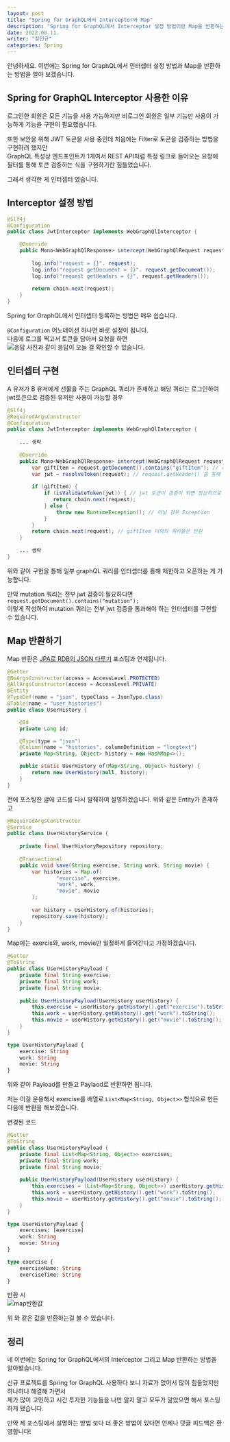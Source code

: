 ```yaml
---
layout: post
title: "Spring for GraphQL에서 Interceptor와 Map"
description: "Spring for GraphQL에서 Interceptor 설정 방법이랑 Map을 반환하는 방법을 알아보도록 하겠습니다."
date: 2022.08.11.
writer: "장민규"
categories: Spring
---
```


안녕하세요. 이번에는 Spring for GraphQL에서 인터셉터 설정 방법과 Map을 반환하는 방법을 알아 보겠습니다.

## Spring for GraphQL Interceptor 사용한 이유
로그인한 회원은 모든 기능을 사용 가능하지만 비로그인 회원은 일부 기능만 사용이 가능하게 기능을 구현이 필요했습니다.   

또한 보안을 위해 JWT 토큰을 사용 중인데 처음에는 Filter로 토큰을 검증하는 방법을 구현하려 했지만   
GraphQL 특성상 엔드포인트가 1개여서 REST API처럼 특정 링크로 들어오는 요청에 필터를 통해 토큰 검증하는 식을 구현하기란 힘들었습니다.   

그래서 생각한 게 인터셉터 였습니다.

## Interceptor 설정 방법

```java
@Slf4j
@Configuration
public class JwtInterceptor implements WebGraphQlInterceptor {

    @Override
    public Mono<WebGraphQlResponse> intercept(WebGraphQlRequest request, Chain chain) {
        
        log.info("request = {}". request);
        log.info("request getDocument = {}". request.getDocument());
        log.info("request getHeaders = {}", request.getHeaders());
        
        return chain.next(request);
    }
}
```
Spring for GraphQL에서 인터셉터 등록하는 방법은 매우 쉽습니다.   

```@Configuration``` 어노테이션 하나면 바로 설정이 됩니다.   
다음에 로그를 찍고서 토큰을 담아서 요청을 하면   
![응답](/images/2022-08-11-Spring-GraphQL-Utils/1.PNG)
사진과 같이 응답이 오늘 걸 확인할 수 있습니다.

## 인터셉터 구현
A 유저가 B 유저에게 선물을 주는 GraphQL 쿼리가 존재하고 해당 쿼리는 로그인하여 jwt토큰으로 검증된 유저만 사용이 가능할 경우
```java
@Slf4j
@RequiredArgsConstructor
@Configuration
public class JwtInterceptor implements WebGraphQlInterceptor {
    
    ... 생략
    
    @Override
    public Mono<WebGraphQlResponse> intercept(WebGraphQlRequest request, Chain chain) {
        var giftItem = request.getDocument().contains("giftItem"); // request.getDocument()를 통해 쿼리에 해당하는 문자가 포함될 경우  
        var jwt = resolveToken(request); // request.getHeader() 를 통해 들어오는 값에서 jwt 토큰 값만 분리
        
        if (giftItem) { 
            if (isValidateToken(jwt)) { // jwt 토큰이 검증이 되면 정상적으로 반환
               return chain.next(request); 
            } else {
                throw new RuntimeException(); // 아닐 경우 Exception
            }
        }
        return chain.next(request); // giftItem 이외의 쿼리들은 반환
    }
    
    ... 생략
}
```
위와 같이 구현을 통해 일부 graphQL 쿼리를 인터셉터를 통해 제한하고 오픈하는 게 가능합니다.   

만약 mutation 쿼리는 전부 jwt 검증이 필요하다면 ```request.getDocument().contains("mutation");```   
이렇게 작성하여 mutation 쿼리는 전부 jwt 검증을 통과해야 하는 인터셉터를 구현할 수 있습니다.

## Map 반환하기

Map 반환은 [JPA로 RDB의 JSON 다루기](https://danawalab.github.io/spring/2022/08/05/Jpa-Json-Type.html) 포스팅과 연계됩니다.

```java
@Getter
@NoArgsConstructor(access = AccessLevel.PROTECTED)
@AllArgsConstructor(access = AccessLevel.PRIVATE)
@Entity
@TypeDef(name = "json", typeClass = JsonType.class)
@Table(name = "user_histories")
public class UserHistory {

    @Id
    private Long id;

    @Type(type = "json")
    @Column(name = "histories", columnDefinition = "longtext")
    private Map<String, Object> history = new HashMap<>();

    public static UserHistory of(Map<String, Object> history) {
        return new UserHistory(null, history);
    }
}
```

전에 포스팅한 글에 코드를 다시 발췌하여 설명하겠습니다.
위와 같은 Entity가 존재하고

```java
@RequiredArgsConstructor
@Service
public class UserHistoryService {
    
    private final UserHistoryRepository repository;
    
    @Transactional
    public void save(String exercise, String work, String movie) {
        var histories = Map.of(
                "exercise", exercise,
                "work", work,
                "movie", movie
        );
        
        var history = UserHistory.of(histories);
        repository.save(history);
    }
}
```
Map에는 exercis와, work, movie만 일정하게 들어간다고 가정하겠습니다.

```java
@Getter
@ToString
public class UserHistoryPayload {
    private final String exercise;
    private final String work;
    private final String movie;
    
    public UserHistoryPayload(UserHistory userHistory) {
        this.exercise = userHistory.getHistory().get("exercise").toString();
        this.work = userHistory.getHistory().get("work").toString();
        this.movie = userHistory.getHistory().get("movie").toString();
    }
}
```
```graphql
type UserHistoryPayload {
    exercise: String
    work: String
    movie: String
}
```

위와 같이 Payload를 만들고 Paylaod로 반환하면 됩니다.

저는 이걸 운용해서 exercise를 배열로 ```List<Map<String, Object>>``` 형식으로 만든 다음에 반환을 해보겠습니다.

변경된 코드
```java
@Getter
@ToString
public class UserHistoryPayload {
    private final List<Map<String, Object>> exercises;
    private final String work;
    private final String movie;
    
    public UserHistoryPayload(UserHistory userHistory) {
        this.exercises = (List<Map<String, Object>>) userHistory.getHistory().get("exercises");
        this.work = userHistory.getHistory().get("work").toString();
        this.movie = userHistory.getHistory().get("movie").toString();
    }
}
```
```graphql
type UserHistoryPayload {
    exercises: [exercise]
    work: String
    movie: String
}

type exercise {
    exerciseName: String
    exerciseTime: String
}
```
반환 시   
![map반환값](/images/2022-08-11-Spring-GraphQL-Utils/2.PNG)   

위 와 같은 값을 반환하는걸 볼 수 있습니다. 


## 정리
네 이번에는 Spring for GraphQL에서의 Interceptor 그리고 Map 반환하는 방법을 알아봤습니다.  

신규 프로젝트를 Spring for GraphQL 사용하다 보니 자료가 없어서 많이 힘들었지만 하나하나 해결해 가면서    
제가 많이 고민하고 시간 투자한 기능들을 나만 알지 말고 모두가 알았으면 해서 포스팅하게 됐습니다.   

만약 제 포스팅에서 설명하는 방법 보다 더 좋은 방법이 있다면 언제나 댓글 피드백은 환영합니다!
